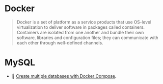 # Docker

> Docker is a set of platform as a service products that use OS-level virtualization to deliver software in packages called containers. Containers are isolated from one another and bundle their own software, libraries and configuration files; they can communicate with each other through well-defined channels.

# MySQL

- 📖 [Create multiple databases with Docker Compose](https://stackoverflow.com/questions/39204142/docker-compose-with-multiple-databases).
